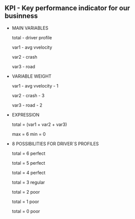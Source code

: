 ## KPI - Key performance indicator for our businness

- MAIN VARIABLES
   
   total - driver profile
   
   var1  - avg vvelocity
   
   var2 - crash
   
   var3 - road

- VARIABLE WEIGHT
  
   var1  - avg vvelocity - 1 
   
   var2 - crash - 3
   
   var3 - road - 2

- EXPRESSION

   total =  (var1 + var2 + var3) 

   max  = 6 
   min = 0
   
- 8 POSSIBILITIES FOR DRIVER`S PROFILES

   total = 6
   perfect
   
   total = 5
   perfect
   
   total = 4
   perfect
  
   total = 3
   regular
   
   total = 2
   poor
   
   total = 1
   poor
   
   total = 0
   poor
